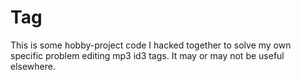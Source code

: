 # Tag

This is some hobby-project code I hacked together to solve my own specific problem editing mp3 id3 tags.
It may or may not be useful elsewhere.
